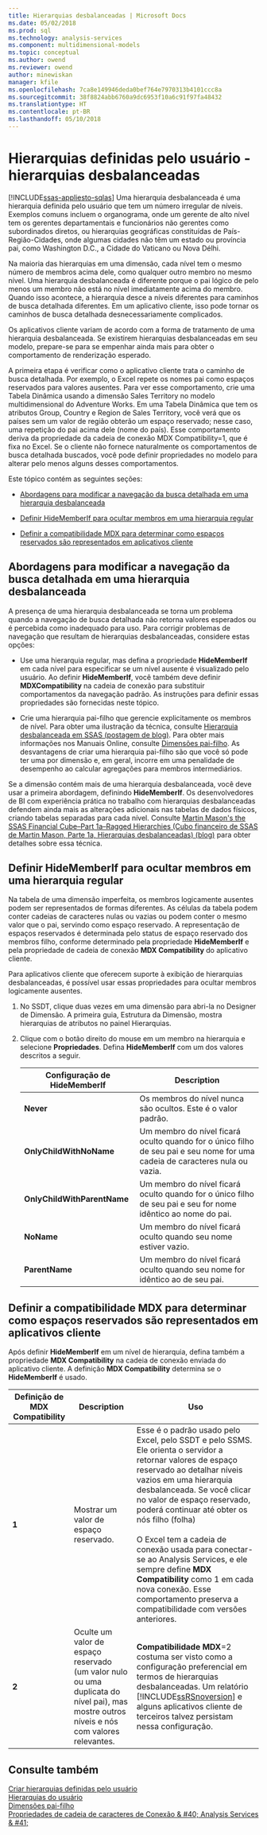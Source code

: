 ```yaml
---
title: Hierarquias desbalanceadas | Microsoft Docs
ms.date: 05/02/2018
ms.prod: sql
ms.technology: analysis-services
ms.component: multidimensional-models
ms.topic: conceptual
ms.author: owend
ms.reviewer: owend
author: minewiskan
manager: kfile
ms.openlocfilehash: 7ca8e149946deda0bef764e7970313b4101ccc8a
ms.sourcegitcommit: 38f8824abb6760a9dc6953f10a6c91f97fa48432
ms.translationtype: HT
ms.contentlocale: pt-BR
ms.lasthandoff: 05/10/2018
---
```

# <a name="user-defined-hierarchies---ragged-hierarchies"></a>Hierarquias definidas pelo usuário - hierarquias desbalanceadas
[!INCLUDE[ssas-appliesto-sqlas](../../includes/ssas-appliesto-sqlas.md)]
  Uma hierarquia desbalanceada é uma hierarquia definida pelo usuário que tem um número irregular de níveis. Exemplos comuns incluem o organograma, onde um gerente de alto nível tem os gerentes departamentais e funcionários não gerentes como subordinados diretos, ou hierarquias geográficas constituídas de País-Região-Cidades, onde algumas cidades não têm um estado ou província pai, como Washington D.C., a Cidade do Vaticano ou Nova Délhi.  
  
 Na maioria das hierarquias em uma dimensão, cada nível tem o mesmo número de membros acima dele, como qualquer outro membro no mesmo nível. Uma hierarquia desbalanceada é diferente porque o pai lógico de pelo menos um membro não está no nível imediatamente acima do membro. Quando isso acontece, a hierarquia desce a níveis diferentes para caminhos de busca detalhada diferentes. Em um aplicativo cliente, isso pode tornar os caminhos de busca detalhada desnecessariamente complicados.  
  
 Os aplicativos cliente variam de acordo com a forma de tratamento de uma hierarquia desbalanceada. Se existirem hierarquias desbalanceadas em seu modelo, prepare-se para se empenhar ainda mais para obter o comportamento de renderização esperado.  
  
 A primeira etapa é verificar como o aplicativo cliente trata o caminho de busca detalhada. Por exemplo, o Excel repete os nomes pai como espaços reservados para valores ausentes. Para ver esse comportamento, crie uma Tabela Dinâmica usando a dimensão Sales Territory no modelo multidimensional do Adventure Works. Em uma Tabela Dinâmica que tem os atributos Group, Country e Region de Sales Territory, você verá que os países sem um valor de região obterão um espaço reservado; nesse caso, uma repetição do pai acima dele (nome do país). Esse comportamento deriva da propriedade da cadeia de conexão MDX Compatibility=1, que é fixa no Excel. Se o cliente não fornece naturalmente os comportamentos de busca detalhada buscados, você pode definir propriedades no modelo para alterar pelo menos alguns desses comportamentos.  
  
 Este tópico contém as seguintes seções:  
  
-   [Abordagens para modificar a navegação da busca detalhada em uma hierarquia desbalanceada](#bkmk_approach)  
  
-   [Definir HideMemberIf para ocultar membros em uma hierarquia regular](#bkmk_Hide)  
  
-   [Definir a compatibilidade MDX para determinar como espaços reservados são representados em aplicativos cliente](#bkmk_Mdx)  
  
##  <a name="bkmk_approach"></a> Abordagens para modificar a navegação da busca detalhada em uma hierarquia desbalanceada  
 A presença de uma hierarquia desbalanceada se torna um problema quando a navegação de busca detalhada não retorna valores esperados ou é percebida como inadequado para uso. Para corrigir problemas de navegação que resultam de hierarquias desbalanceadas, considere estas opções:  
  
-   Use uma hierarquia regular, mas defina a propriedade **HideMemberIf** em cada nível para especificar se um nível ausente é visualizado pelo usuário. Ao definir **HideMemberIf**, você também deve definir **MDXCompatibility** na cadeia de conexão para substituir comportamentos da navegação padrão. As instruções para definir essas propriedades são fornecidas neste tópico.  
  
-   Crie uma hierarquia pai-filho que gerencie explicitamente os membros de nível. Para obter uma ilustração da técnica, consulte [Hierarquia desbalanceada em SSAS (postagem de blog)](http://dwbi1.wordpress.com/2011/03/30/ragged-hierarchy-in-ssas/). Para obter mais informações nos Manuais Online, consulte [Dimensões pai-filho](../../analysis-services/multidimensional-models/parent-child-dimension.md). As desvantagens de criar uma hierarquia pai-filho são que você só pode ter uma por dimensão e, em geral, incorre em uma penalidade de desempenho ao calcular agregações para membros intermediários.  
  
 Se a dimensão contém mais de uma hierarquia desbalanceada, você deve usar a primeira abordagem, definindo **HideMemberIf**. Os desenvolvedores de BI com experiência prática no trabalho com hierarquias desbalanceadas defendem ainda mais as alterações adicionais nas tabelas de dados físicos, criando tabelas separadas para cada nível. Consulte [Martin Mason's the SSAS Financial Cube–Part 1a–Ragged Hierarchies (Cubo financeiro de SSAS de Martin Mason, Parte 1a, Hierarquias desbalanceadas) (blog)](http://martinmason.wordpress.com/2012/03/03/the-ssas-financial-cubepart-1aragged-hierarchies-cont/) para obter detalhes sobre essa técnica.  
  
##  <a name="bkmk_Hide"></a> Definir HideMemberIf para ocultar membros em uma hierarquia regular  
 Na tabela de uma dimensão imperfeita, os membros logicamente ausentes podem ser representados de formas diferentes. As células da tabela podem conter cadeias de caracteres nulas ou vazias ou podem conter o mesmo valor que o pai, servindo como espaço reservado. A representação de espaços reservados é determinada pelo status de espaço reservado dos membros filho, conforme determinado pela propriedade **HideMemberIf** e pela propriedade de cadeia de conexão **MDX Compatibility** do aplicativo cliente.  
  
 Para aplicativos cliente que oferecem suporte à exibição de hierarquias desbalanceadas, é possível usar essas propriedades para ocultar membros logicamente ausentes.  
  
1.  No SSDT, clique duas vezes em uma dimensão para abri-la no Designer de Dimensão. A primeira guia, Estrutura da Dimensão, mostra hierarquias de atributos no painel Hierarquias.  
  
2.  Clique com o botão direito do mouse em um membro na hierarquia e selecione **Propriedades**. Defina **HideMemberIf** com um dos valores descritos a seguir.  
  
    |Configuração de HideMemberIf|Description|  
    |--------------------------|-----------------|  
    |**Never**|Os membros do nível nunca são ocultos. Este é o valor padrão.|  
    |**OnlyChildWithNoName**|Um membro do nível ficará oculto quando for o único filho de seu pai e seu nome for uma cadeia de caracteres nula ou vazia.|  
    |**OnlyChildWithParentName**|Um membro do nível ficará oculto quando for o único filho de seu pai e seu for nome idêntico ao nome do pai.|  
    |**NoName**|Um membro do nível ficará oculto quando seu nome estiver vazio.|  
    |**ParentName**|Um membro do nível ficará oculto quando seu nome for idêntico ao de seu pai.|  
  
##  <a name="bkmk_Mdx"></a> Definir a compatibilidade MDX para determinar como espaços reservados são representados em aplicativos cliente  
 Após definir **HideMemberIf** em um nível de hierarquia, defina também a propriedade **MDX Compatibility** na cadeia de conexão enviada do aplicativo cliente. A definição **MDX Compatibility** determina se o **HideMemberIf** é usado.  
  
|Definição de MDX Compatibility|Description|Uso|  
|-------------------------------|-----------------|-----------|  
|**1**|Mostrar um valor de espaço reservado.|Esse é o padrão usado pelo Excel, pelo SSDT e pelo SSMS. Ele orienta o servidor a retornar valores de espaço reservado ao detalhar níveis vazios em uma hierarquia desbalanceada. Se você clicar no valor de espaço reservado, poderá continuar até obter os nós filho (folha)<br /><br /> O Excel tem a cadeia de conexão usada para conectar-se ao Analysis Services, e ele sempre define **MDX Compatibility** como 1 em cada nova conexão. Esse comportamento preserva a compatibilidade com versões anteriores.|  
|**2**|Oculte um valor de espaço reservado (um valor nulo ou uma duplicata do nível pai), mas mostre outros níveis e nós com valores relevantes.|**Compatibilidade MDX**=2 costuma ser visto como a configuração preferencial em termos de hierarquias desbalanceadas. Um relatório [!INCLUDE[ssRSnoversion](../../includes/ssrsnoversion-md.md)] e alguns aplicativos cliente de terceiros talvez persistam nessa configuração.|  
  
## <a name="see-also"></a>Consulte também  
 [Criar hierarquias definidas pelo usuário](../../analysis-services/multidimensional-models/user-defined-hierarchies-create.md)   
 [Hierarquias do usuário](../../analysis-services/multidimensional-models-olap-logical-dimension-objects/user-hierarchies.md)   
 [Dimensões pai-filho](../../analysis-services/multidimensional-models/parent-child-dimension.md)   
 [Propriedades de cadeia de caracteres de Conexão & #40; Analysis Services & #41;](../../analysis-services/instances/connection-string-properties-analysis-services.md)  
  
  
